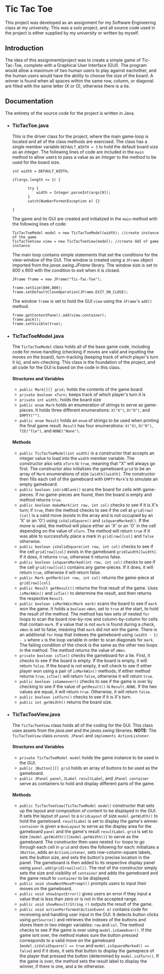 # Tic Tac Toe

This project was developed as an assignment for my Software Engineering class at my university. This was a solo project, and all source code used in the project is either supplied by my university or written by myself.

## Introduction
The idea of this assignment/project was to create a simple game of Tic-Tac-Toe, complete with a Graphical User Interface (GUI). The program would allow a maximum of two human users to play against eachother, and the human users would have the ability to choose the size of the board. A winner is found when all spaces within the same row, column, or diagonal are filled with the same letter (X or O), otherwise there is a tie.

## Documentation
The entirety of the source code for the project is written in Java.
  * ### __TicTacToe.java__
   		
     This is the driver class for the project, where the main game-loop is located and all of the class methods are exercised. The class has a single member variable ```DEFAULT_WIDTH = 3``` to hold the default board size as an _integer_. The following lines of code are included in the ```main``` method to allow users to pass a value as an _Integer_ to the method to be used for the board size.
     ```
    int width = DEFAULT_WIDTH;
    
    if(args.length >= 1) {

            try {
                width = Integer.parseInt(args[0]);
            }
            catch(NumberFormatException e) {}

     }
      ```
    The game and its GUI are created and initialized in the ```main``` method with the following lines of code:
    ```
    TicTacToeModel model = new TicTacToeModel(width); //create instance of the game
    TicTacToeView view = new TicTacToeView(model); //create GUI of game instance
    ```
    The main loop contains simple statements that set the conditions for the view-window of the GUI. The window is created using a ```JFrame``` object imported from the _javax.swing.JFrame_ library. The window size is set to 800 x 800 with the condition to exit when it is closed.
    ```
    JFrame frame = new JFrame("Tic-Tac-Toe");

    frame.setSize(800,800);
    frame.setDefaultCloseOperation(JFrame.EXIT_ON_CLOSE);
    ```
     The window ```frame``` is set to hold the GUI ```view``` using the ```JFrame```'s ```add()``` method.
     ```
     frame.getContentPane().add(view.container);
     frame.pack();
     frame.setVisible(true);
     ```
  
  * ### TicTacToeModel.java
     The ```TicTacToeModel``` class holds all of the base game code, including code for move-handling (checking if moves are valid and inputting the moves on the board), turn-tracking (keeping track of which player's turn it is), and win-checking. This class is the foundation of the project, and all code for the GUI is based on the code in this class.
     #### Structures and Variables
     * ```public Mark[][] grid;``` holds the contents of the game board
     * ```private boolean xTurn;``` keeps track of which player's turn it is
     * ```private int width;``` holds the board size
     * ```public enum Mark``` holds an enumeration of strings to serve as game-pieces. It holds three different enumerations: ```X("X")```, ```O("O")```, and ```EMPTY("")```.
     * ```public enum Result``` holds an ```enum``` of strings to be used when printing the final game result. ```Result``` has four enumerations: ```X("X)```, ```O("O")```, ```TIE("Tie")```, and ```NONE("None")```.
     #### Methods
     * ```public TicTacToeModel(int width)``` is a constructor that accepts an integer value to load into the ```width``` member variable. The constructor also sets ```xTurn``` to ```true```, meaning that "X" will always go first. The constructor also initializes the gameboard ```grid``` to be an array of ```Mark``` enumerations of size ```[width][width]```. The constructor then fills each cell of the gameboard with ```EMPTY``` ```Mark```'s to simulate an empty gameboard.
     * ```public boolean isGridBlank()``` scans the board for cells with game-pieces. If no game-pieces are found, then the board is empty and method returns ```true```.
     * ```public boolean makeMark(int row, int col)``` checks to see if it is X's turn; if ```true```, then the method checks to see if the cell at ```grid[row][col]``` is a valid move (exists in the array and is not occupied by an 'X' or an 'O') using ```isValidSquare()``` and ```isSquareMarked()```. If the move is valid, the method will place either an 'X' or an 'O' in the cell depending on the value of ```xTurn```. The method will return ```true``` if it was able to successfully place a mark in ```grid[row][col]``` and ```false``` otherwise.
     * ```public boolean isValidSquare(int row, int col)``` checks to see if the cell ```grid[row][col]``` exists in the gameboard ```grid[width][width]```. If it does, it returns ```true```, otherwise it returns false.
     * ```public boolean isSquareMarked(int row, int col)``` checks to see if the cell ```grid[row][col]``` contains any game-pieces. If it does, it will return ```true```, otherwise it will return false.
     * ```public Mark getMark(int row, int col)``` returns the game-piece at ```grid[row][col]```.
     * ```public Result getResult()``` returns the final result of the game. Uses ```isMarkWin()``` and ```isTie()``` to determine the result, and then returns the respective ```Result```.
     * ```public boolean isMarkWin(Mark mark)``` scans the board to see if ```mark``` won the game. It holds a ```boolean``` ```xWon```, set to ```true``` at the start, to hold the result of the method. The method has two sets of nested ```for``` loops to scan the board row-by-row and column-by-column for cells that contain ```mark```. If a value that is not ```mark``` is found during a check, ```xWon``` is set to false, meaning that ```mark``` did not win the game. There is an additional ```for``` loop that indexes the gameboard using ```(width - 1) - x``` where `x` is the loop variable in order to scan diagonals for ```mark```. The failing condition of the check is the same as the other two loops in the method. The method returns the value of ```xWon```.
     * ```private boolean isTie()``` checks the gameboard for a tie. First, it checks to see if the board is empty. If the board is empty, it will return ```false```. If the board is not empty, it will check to see if either player won using a pair of ```isMarkWin()``` methods; if either method returns ```true```, ```isTie()``` will return ```false```, otherwise it will return ```true```.
     * ```public boolean isGameover()``` checks to see if the game is over by checking to see if the value of ```getResult()``` is ```Result.NONE```. If the two values are equal, it will return ```true```. Otherwise, it will return ```false```.
     * ```public boolean isXTurn()``` checks to see if it is X's turn.
     * ```public int getWidth()``` returns the board size.
  * ### TicTacToeView.java
     The ```TicTacToeView``` class holds all of the coding for the GUI. This class uses assets from the _java.awt_ and the _javax.swing_ libraries. __NOTE:__ The ```TicTacToeView``` class ```extends JPanel``` and ```implements ActionListener```.
     #### Structures and Variables
     * ```private TicTacToeModel model``` holds the game instance to be used in the GUI.
     * ```public JButton[][] grid``` holds an array of buttons to be used as the gameboard.
     * ```public JPanel panel```, ```JLabel resultLabel```, and ```JPanel container``` serve as containers to hold and display different parts of the game.
     #### Methods
     * ```public TicTacToeView(TicTacToeModel model)``` constructor that sets up the layout and composition of content to be displayed in the GUI. It sets the layout of ```panel``` to a ```GridLayout``` of size ```model.getWidth()``` to hold the gameboard. ```resultLabel``` is set to display the game's winner. ```container``` is given a ```BoxLayout``` to serve as the display area for the gameboard ```panel``` and the game's result ```resultLabel```. ```grid``` is set to size ```[model.getWidth()][model.getWidth()]``` to serve as the gameboard. The constructor then uses nested ```for``` loops to go through each cell in ```grid``` and does the following for each: initializes a ```JButton```, adds an ```ActionListener```, sets row-column-square labels, sets the button size, and sets the button's precise location in the panel. The gameboard is then added to its respective display panel using ```panel.add(grid[row][col])```. The rest of the constructor simply sets the size and visibility of ```container``` and adds the gameboard and the game result to ```container``` to be displayed.
     * ```public void showNextMovePrompt()``` prompts users to input their moves on the gameboard.
     * ```public void showInputError()``` gives users an error if they input a value that is less than zero or is not in the accepted range.
     * ```public void showResult(String r)``` outputs the result of the game.
     * ```public void actionPerformed(ActionEvent e)``` contains code for receiveing and handling user input in the GUI. It detects button clicks using ```getSource()``` and retrieves the indexes of the buttons and stores them in two integer variables: ```row``` and ```col```. The method checks to see if the game is over using ```model.isGameOver()```. If the game isnt over, the method makes sure the button pressed corresponds to a valid move on the gameboard (```model.isValidSquare() == true``` and ```model.isSquareMarked() == false```) and if it does, it sets that button to display the gamepiece of the player that pressed the button (determined by ```model.isXTurn()```. If the game is over, the method sets the result label to display the winner, if there is one, and a tie otherwise.
